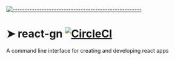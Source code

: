 
[![-----------------------------------------------------](https://raw.githubusercontent.com/andreasbm/readme/master/assets/lines/colored.png)](#react-sdk-circlecihttpscirclecicomghndagistanleypython_appsvgstylesvghttpscirclecicomghd-andreevreact-sdk)

# ➤ react-gn [![CircleCI](https://circleci.com/gh/NdagiStanley/python_app.svg?style=svg)](https://circleci.com/gh/D-Andreev/react-sdk)


A command line interface for creating and developing react apps
